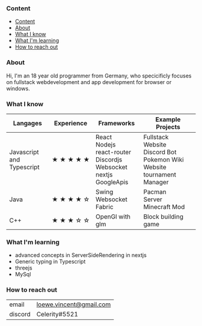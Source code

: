 ### Content
- [Content](#content)
- [About](#about)
- [What I know](#what-i-know)
- [What I'm learning](#what-im-learning)
- [How to reach out](#how-to-reach-out)

### About
Hi, I'm an 18 year old programmer from Germany, who specicificly focuses on fullstack webdevelopment and app development for browser or windows.

### What I know

| Langages | Experience | Frameworks | Example Projects|
|---|---|---|---|
| Javascript<br/>and Typescript | <nobr>&#9733; &#9733; &#9733; &#9733; &#9733; <nobr>| React <br/> Nodejs <br/>react-router<br/> Discordjs<br/> Websocket<br/> nextjs<br/> GoogleApis| Fullstack Website<br/> Discord Bot<br/> Pokemon Wiki Website<br/> tournament Manager |
|Java| <nobr>&#9733; &#9733; &#9733; &#9733; &#9734; </nobr> | Swing<br/> Websocket<br/> Fabric | Pacman <br/> Server <br/> Minecraft Mod |
| C++ | <nobr>&#9733; &#9733; &#9733; &#9734; &#9734; <nobr> | OpenGl with glm | Block building game |

### What I'm learning

- advanced concepts in ServerSideRendering in nextjs
- Generic typing in Typescript
- threejs
- MySql

### How to reach out

|   |   |
|---|---|
| email | loewe.vincent@gmail.com|
| discord | Celerity#5521|

<!---
Championmama/Championmama is a ✨ special ✨ repository because its `README.md` (this file) appears on your GitHub profile.
You can click the Preview link to take a look at your changes.
--->
